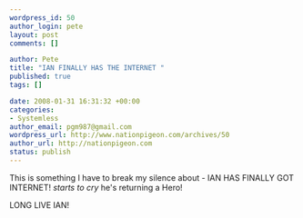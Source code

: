 ```yaml
--- 
wordpress_id: 50
author_login: pete
layout: post
comments: []

author: Pete
title: "IAN FINALLY HAS THE INTERNET "
published: true
tags: []

date: 2008-01-31 16:31:32 +00:00
categories: 
- Systemless
author_email: pgm987@gmail.com
wordpress_url: http://www.nationpigeon.com/archives/50
author_url: http://nationpigeon.com
status: publish
---
```

This is something I have to break my silence about - IAN HAS FINALLY GOT INTERNET! *starts to cry* he's returning a Hero!

LONG LIVE IAN!
